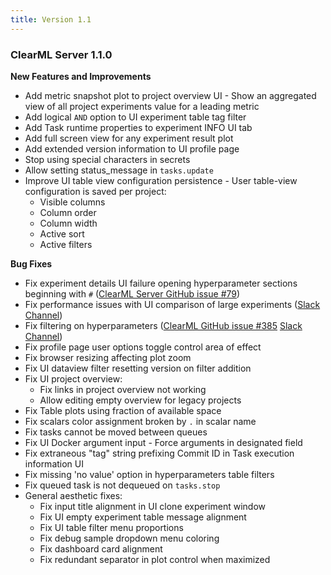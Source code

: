 ```yaml
---
title: Version 1.1
---
```


### ClearML Server 1.1.0 

**New Features and Improvements**

- Add metric snapshot plot to project overview UI - Show an aggregated view of all project experiments value for a leading metric
- Add logical `AND` option to UI experiment table tag filter
- Add Task runtime properties to experiment INFO UI tab 
- Add full screen view for any experiment result plot
- Add extended version information to UI profile page
- Stop using special characters in secrets
- Allow setting status_message in `tasks.update`
- Improve UI table view configuration persistence - User table-view configuration is saved per project:
    - Visible columns 
    - Column order
    - Column width
    - Active sort
    - Active filters

**Bug Fixes**

- Fix experiment details UI failure opening hyperparameter sections beginning with `#` ([ClearML Server GitHub issue #79](https://github.com/allegroai/clearml-server/issues/79))
- Fix performance issues with UI comparison of large experiments ([Slack Channel](https://clearml.slack.com/archives/CTK20V944/p1621698235159800))
- Fix filtering on hyperparameters ([ClearML GitHub issue #385](https://github.com/allegroai/clearml/issues/385) [Slack Channel](https://clearml.slack.com/archives/CTK20V944/p1626600582284700))
- Fix profile page user options toggle control area of effect
- Fix browser resizing affecting plot zoom
- Fix UI dataview filter resetting version on filter addition
- Fix UI project overview:
  - Fix links in project overview not working  
  - Allow editing empty overview for legacy projects
- Fix Table plots using fraction of available space 
- Fix scalars color assignment broken by `.` in scalar name
- Fix tasks cannot be moved between queues
- Fix UI Docker argument input - Force arguments in designated field
- Fix extraneous "tag" string prefixing Commit ID in Task execution information UI
- Fix missing 'no value' option in hyperparameters table filters
- Fix queued task is not dequeued on `tasks.stop`
- General aesthetic fixes:
    - Fix input title alignment in UI clone experiment window
    - Fix UI empty experiment table message alignment
    - Fix UI table filter menu proportions
    - Fix debug sample dropdown menu coloring
    - Fix dashboard card alignment
    - Fix redundant separator in plot control when maximized
